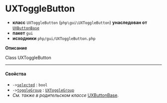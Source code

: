 # UXToggleButton

- **класс** `UXToggleButton` (`php\gui\UXToggleButton`) **унаследован от** [`UXButtonBase`](https://github.com/jphp-compiler/jphp/blob/master/exts/jphp-gui-ext/api-docs/classes/php/gui/UXButtonBase.ru.md)
- **пакет** `gui`
- **исходники** `php/gui/UXToggleButton.php`

**Описание**

Class UXToggleButton

---

#### Свойства

- `->`[`selected`](#prop-selected) : `bool`
- `->`[`toggleGroup`](#prop-togglegroup) : [`UXToggleGroup`](https://github.com/jphp-compiler/jphp/blob/master/exts/jphp-gui-ext/api-docs/classes/php/gui/UXToggleGroup.ru.md)
- *См. также в родительском классе* [UXButtonBase](https://github.com/jphp-compiler/jphp/blob/master/exts/jphp-gui-ext/api-docs/classes/php/gui/UXButtonBase.ru.md).